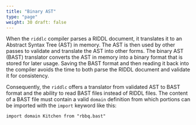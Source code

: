 ```yaml
---
title: "Binary AST"
type: "page"
weight: 30 draft: false
---
```


When the `riddlc` compiler parses a RIDDL document, it translates it to an Abstract 
Syntax Tree (AST) in memory. The AST is then used by other passes to validate and translate the 
AST into other forms. The binary AST (BAST) translator converts the AST in memory into a binary 
format that is stored for later usage.  Saving the BAST format and then reading it back into 
the compiler avoids the time to both parse the RIDDL document and validate it for consistency.

Consequently, the `riddlc` offers a translator from validated AST to BAST format and the ability 
to read BAST files instead of RIDDL files. The content of a BAST file must contain a valid
`domain` definition from which portions can be imported with the `import` 
keyword like this:

```riddl
import domain Kitchen from "rbbq.bast"
```
